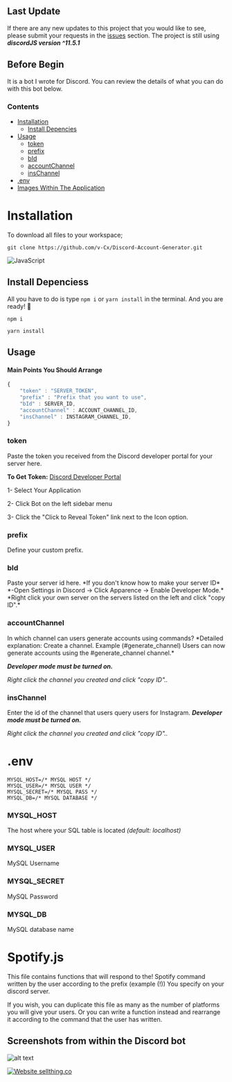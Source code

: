 ## Last Update
If there are any new updates to this project that you would like to see, please submit your requests in the [issues](https://github.com/v-Cx/Discord-Account-Generator/issues) section. The project is still using ***discordJS version ^11.5.1***

## Before Begin
It is a bot I wrote for Discord. You can review the details of what you can do with this bot below.

### Contents

 - [Installation](#installation)
 	 - [Install Depencies](#install_depencies)
 - [Usage](#usage)
	 - [token](#token)
	 - [prefix](#prefix)
	 - [bId](#bId)
	 - [accountChannel](#accountChannel)
	 - [insChannel](#insChannel)
 - [.env](#env)
 - [Images Within The Application](#screen)

<h1 id="installation">Installation</h1>

To download all files to your workspace;

```gh
git clone https://github.com/v-Cx/Discord-Account-Generator.git
```
![JavaScript](https://img.shields.io/badge/javascript-%23323330.svg?style=for-the-badge&logo=javascript&logoColor=%23F7DF1E)

<h2 id="install_depencies">Install Depenciess</h1>

All you have to do is type `npm i` or `yarn install` in the terminal. And you are ready! 🚀
```gh
npm i
```
```gh
yarn install
```

<h2 id="usage">Usage</h2>

#### Main Points You Should Arrange

```javascript
{
    "token" : "SERVER_TOKEN",
    "prefix" : "Prefix that you want to use",
    "bId" : SERVER_ID,
    "accountChannel" : ACCOUNT_CHANNEL_ID,
    "insChannel" : INSTAGRAM_CHANNEL_ID,
}
```
<h3 id="token">token</h3>Paste the token you received from the Discord developer portal for your server here.

**To Get Token:** [Discord Developer Portal](https://discord.com/developers/applications/)

1- Select Your Application

2- Click Bot on the left sidebar menu

3- Click the "Click to Reveal Token" link next to the Icon option.

<h3 id="prefix">prefix</h3>Define your custom prefix.

<h3 id="bid">bId</h3>Paste your server id here. 
*If you don't know how to make your server ID*
*-Open Settings in Discord -> Click Apparence -> Enable Developer Mode.*
*Right click your own server on the servers listed on the left and click "copy ID".*

<h3 id="accountChannel">accountChannel</h3>
In which channel can users generate accounts using commands?
*Detailed explanation: Create a channel. Example (#generate_channel) Users can now generate accounts using the #generate_channel channel.*

***Developer mode must be turned on.***

*Right click the channel you created and click "copy ID"..*

<h3 id="insChannel">insChannel</h3>

Enter the id of the channel that users query users for Instagram.
***Developer mode must be turned on.***

*Right click the channel you created and click "copy ID"..*

<h1 id="env">.env</h1>

```env
MYSQL_HOST=/* MYSQL HOST */
MYSQL_USER=/* MYSQL USER */
MYSQL_SECRET=/* MYSQL PASS */
MYSQL_DB=/* MYSQL DATABASE */
```

<h3 id="MYSQL_HOST">MYSQL_HOST</h3>

The host where your SQL table is located *(default: localhost)*

<h3 id="MYSQL_USER">MYSQL_USER</h3>

MySQL Username

<h3 id="MYSQL_SECRET">MYSQL_SECRET</h3>

MySQL Password

<h3 id="MYSQL_DB">MYSQL_DB</h3>

MySQL database name

<h1 id="spotifyjs">Spotify.js</h1>

This file contains functions that will respond to the! Spotify command written by the user according to the prefix (example (!)) You specify on your discord server.

If you wish, you can duplicate this file as many as the number of platforms you will give your users. Or you can write a function instead and rearrange it according to the command that the user has written.

<h2 id="screen">Screenshots from within the Discord bot</h2>

![alt text](https://media.discordapp.net/attachments/714991142084804649/794198969533333514/68747470733a2f2f692e6962622e636f2f736d703034625a2f436861726f6e2d426f742d312e706e67.png?width=667&height=554)

[![Website sellthing.co](https://img.shields.io/website-up-down-green-red/http/shields.io.svg)](https://sellthing.co)
